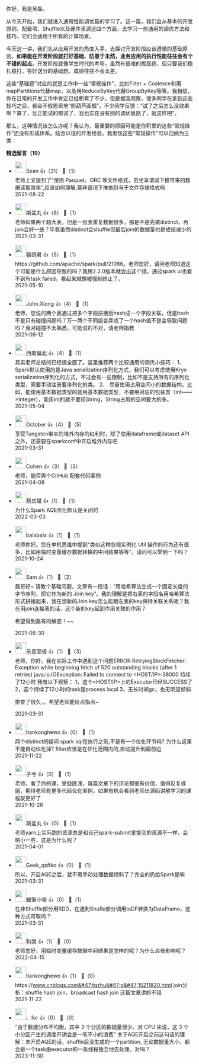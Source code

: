 你好，我是吴磊。

从今天开始，我们就进入通用性能调优篇的学习了。这一篇，我们会从基本的开发原则、配置项、Shuffle以及硬件资源这四个方面，去学习一些通用的调优方法和技巧，它们会适用于所有的计算场景。

今天这一讲，我们先从应用开发的角度入手，去探讨开发阶段应该遵循的基础原则。**如果能在开发阶段就打好基础、防患于未然，业务应用的执行性能往往会有个不错的起点**。开发阶段就像学生时代的考卷，虽然有很难的拔高题，但只要我们稳扎稳打，答好送分的基础题，成绩往往不会太差。

这些“基础题”对应的就是工作中一些“常规操作”，比如Filter + Coalesce和用mapPartitions代替map，以及用ReduceByKey代替GroupByKey等等。我相信，你在日常的开发工作中肯定已经积累了不少。但是据我观察，很多同学在拿到这些技巧之后，都会不假思索地“照葫芦画瓢”。不少同学反馈：“试了之后怎么没效果啊？算了，反正能试的都试了，我也实在没有别的调优思路了，就这样吧”。

那么，这种情况该怎么办呢？我认为，最重要的原因可能是你积累的这些“常规操作”还没有形成体系。结合以往的开发经验，我发现这些“常规操作”可以归纳为三类：
<div><strong>精选留言（19）</strong></div><ul>
<li><img src="https://static001.geekbang.org/account/avatar/00/21/00/3f/a0f84788.jpg" width="30px"><span>Sean</span> 👍（31） 💬（1）<div>老师上文提到了&quot;使用 Parquet、ORC 等文件格式，去坐享谓词下推带来的数据读取效率&quot;,应该如何理解,莫非谓词下推依耐与于文件存储格式吗</div>2021-08-22</li><br/><li><img src="https://static001.geekbang.org/account/avatar/00/11/d4/78/66b3f2a2.jpg" width="30px"><span>斯盖丸</span> 👍（8） 💬（1）<div>老师如果两个超大表，但是一张表重复数据很多，那是不是先做distinct，再join会好一些？毕竟虽然distinct会shuffle但最后join的数据量也是成倍减少的</div>2021-03-31</li><br/><li><img src="https://static001.geekbang.org/account/avatar/00/1e/65/0f/7b9f27f2.jpg" width="30px"><span>猿鸽君</span> 👍（5） 💬（1）<div>https:&#47;&#47;github.com&#47;apache&#47;spark&#47;pull&#47;21086。老师您好，请问老师知道这个可能是什么原因导致的吗？我用2.2.0版本就会出这个错。通过spark ui也看不到有task failed。看起来就像被强制终止了。</div>2021-05-10</li><br/><li><img src="https://static001.geekbang.org/account/avatar/00/1e/94/7e/98c2a436.jpg" width="30px"><span>John.Xiong</span> 👍（4） 💬（1）<div>老师，您说的两个表通过把多个字段拼接后hash成一个字段关联，但是hash不是只有碰撞问题吗？万一两个不同组合弄成了一个hash值不是会导致问题吗？我对碰撞不太熟悉，可能说的不对，请老师指教
</div>2021-06-12</li><br/><li><img src="https://static001.geekbang.org/account/avatar/00/10/37/d0/26975fba.jpg" width="30px"><span>西南偏北</span> 👍（4） 💬（1）<div>其实老师总结的已经很全面了。这里推荐两个比较通用的调优小技巧：
1、 Spark默认使用的是Java serialization序列化方式，我们可以考虑使用Kryo serialization序列化的方式，不过会有一些限制，比如不是支持所有的序列化类型，需要手动注册要序列化的类。
2、 尽量使用占用空间小的数据结构。比如，能使用基本数据类型的就用基本数据类型，不要用对应的包装类（int——&gt;Integer），能用int的就不要用String，String占用的空间要大的多。</div>2021-05-04</li><br/><li><img src="https://static001.geekbang.org/account/avatar/00/11/5c/d7/e4673fde.jpg" width="30px"><span>October</span> 👍（4） 💬（5）<div>享受Tungsten带来的堆外内存的红利时，除了使用dataframe或dataset API之外，还需要在sparkconf中开启堆外内存吧</div>2021-03-31</li><br/><li><img src="https://static001.geekbang.org/account/avatar/00/21/90/c5/ee3d6247.jpg" width="30px"><span>Cohen</span> 👍（3） 💬（3）<div>老师，能否弄个GitHub 配套代码案例</div>2021-04-08</li><br/><li><img src="https://static001.geekbang.org/account/avatar/00/10/fd/86/09bf9657.jpg" width="30px"><span>蔡其斌</span> 👍（1） 💬（1）<div>为什么Spark AQE优化默认是关闭的</div>2022-03-03</li><br/><li><img src="https://thirdwx.qlogo.cn/mmopen/vi_32/o7oEtlsQ2VRiczVpDGO4GiaUFUT8p1nAbO2IUzWNM1nz3EHPkBJNicnO01Ah6X9oKWQ3Jiay7PUmxqRFNsu5ut2oEQ/132" width="30px"><span>balabala</span> 👍（1） 💬（1）<div>老师你好。您在单机思维中提到“类似这种忽视实例化 Util 操作的行为还有很多，比如用临时变量缓存数据转换的中间结果等等”。请问可以举例一下吗？</div>2021-10-24</li><br/><li><img src="https://static001.geekbang.org/account/avatar/00/22/8e/67/afb412fb.jpg" width="30px"><span>Sam</span> 👍（1） 💬（2）<div>磊哥好~ 请教个基础问题，文章有一段话：“用哈希算法生成一个固定长度的字节序列，把它作为新的 Join key”。我的理解是把右表的字段名用哈希算法形式拼接起来，我在想新的Join key怎么能跟左表的key保持关联关系呢？我在用join连接表的话，这个新的key起到作用关联的作用？

希望得到磊哥的解惑！~~</div>2021-06-30</li><br/><li><img src="https://static001.geekbang.org/account/avatar/00/23/b5/d4/147abdaa.jpg" width="30px"><span>乐意至极</span> 👍（1） 💬（3）<div>老师，你好。我在实际工作中遇到这个问题ERROR RetryingBlockFetcher: Exception while beginning fetch of 520 outstanding blocks (after 1 retries) java.io.IOException: Failed to connect to &lt;HOST&#47;IP&gt;:38000 持续了12小时
我有以下观察：
1，这个&lt;HOST&#47;IP&gt;上的Executor已经SUCCESS了
2，这个持续了12小时的task是process local
3，无长时间gc，也无明显倾斜

排查了很久。。希望老师能给点指点~</div>2021-03-31</li><br/><li><img src="https://static001.geekbang.org/account/avatar/00/16/87/4b/16ea3997.jpg" width="30px"><span>tiankonghewo</span> 👍（0） 💬（1）<div>两个distinct的疑问
spark sql在执行之前,不是有一个优化环节吗? 为什么这里不能自动优化掉?
filter应该是在优化范围内的,自动提升到最前边</div>2021-11-22</li><br/><li><img src="https://static001.geekbang.org/account/avatar/00/2a/39/68/56dfc8c0.jpg" width="30px"><span>子兮</span> 👍（0） 💬（1）<div>老师，看了你的课，受益匪浅，每篇文章下的评论都很有价值，值得反复琢磨，期待老师有更多代码优化案例，如果有机会看到老师出源码讲解学习的课程就更好了</div>2021-10-28</li><br/><li><img src="https://static001.geekbang.org/account/avatar/00/11/d4/78/66b3f2a2.jpg" width="30px"><span>斯盖丸</span> 👍（0） 💬（1）<div>老师yarn上实际跑的资源总是和自己spark-submit里提交的资源不一样，会略小一些，这是为什么呢？</div>2021-04-01</li><br/><li><img src="https://thirdwx.qlogo.cn/mmopen/vi_32/Q0j4TwGTfTKerOHGs8VAMWj0ysxZpTPcARHEITiaH8YDJR7aoDNYhRpbLsZ0pJdJXIfzvR7u06iaKPBUoWfic5Zww/132" width="30px"><span>Geek_qsftko</span> 👍（0） 💬（1）<div>所以，开启AQE之后，就不用手动处理数据倾斜了？完全的扔给Spark是嘛</div>2021-03-31</li><br/><li><img src="http://thirdwx.qlogo.cn/mmopen/vi_32/Q0j4TwGTfTJN8s3YnzyDRCeg73yzglRgQgk581uIY1FRFO01GibMro4Mbxk58rRgulZTKrSGnd8ZD6RHY8uQj2A/132" width="30px"><span>蠟筆小噺</span> 👍（0） 💬（1）<div>在非Shuffle部分用RDD，在遇到Shufle部分调用toDF转换为DataFrame，这种方式可取吗？</div>2021-03-31</li><br/><li><img src="https://static001.geekbang.org/account/avatar/00/29/96/17/200c21f0.jpg" width="30px"><span>狗哭</span> 👍（1） 💬（0）<div>老师您好，用临时变量缓存数据中间结果是怎样的呢？为什么会有影响呢？</div>2022-04-15</li><br/><li><img src="https://static001.geekbang.org/account/avatar/00/16/87/4b/16ea3997.jpg" width="30px"><span>tiankonghewo</span> 👍（1） 💬（0）<div>https:&#47;&#47;www.cnblogs.com&#47;tgzhu&#47;p&#47;15211820.html
join分析：shuffle hash join、broadcast hash join
这篇文章讲的不错</div>2021-11-22</li><br/><li><img src="https://static001.geekbang.org/account/avatar/00/18/74/39/79d2fe9a.jpg" width="30px"><span>、for</span> 👍（0） 💬（0）<div>&quot;由于数据分布不均衡，其中 3 个分区的数据量很少。对 CPU 来说，这 3 个小分区产生的调度开销会是一笔不小的浪费&quot; 关于AQE开启之前这句话的理解：未开启AQE的话，shuffle后没生成的一个partition, 无论数据量大小，都会是一个task由executor的一条线程独立地去处理。对吗？</div>2023-11-30</li><br/>
</ul>
